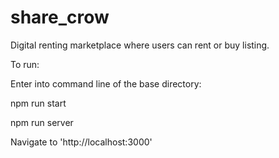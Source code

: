 # share_crow
Digital renting marketplace where users can rent or buy listing.


To run: 

Enter into command line of the base directory: 

npm run start

npm run server

Navigate to 'http://localhost:3000'
